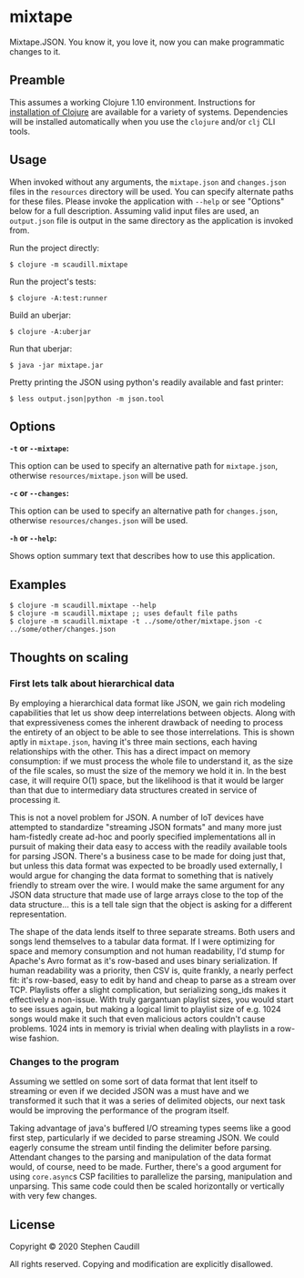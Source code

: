 # mixtape

Mixtape.JSON. You know it, you love it, now you can make programmatic changes to it.

## Preamble

This assumes a working Clojure 1.10 environment. Instructions for [installation of Clojure](https://clojure.org/guides/getting_started) are available for a variety of systems. Dependencies will be installed automatically when you use the `clojure` and/or `clj` CLI tools.

## Usage

When invoked without any arguments, the `mixtape.json` and `changes.json` files
in the `resources` directory will be used. You can specify alternate paths for
these files. Please invoke the application with `--help` or see "Options" below
for a full description. Assuming valid input files are used, an `output.json`
file is output in the same directory as the application is invoked from.

Run the project directly:

    $ clojure -m scaudill.mixtape

Run the project's tests:

    $ clojure -A:test:runner

Build an uberjar:

    $ clojure -A:uberjar

Run that uberjar:

    $ java -jar mixtape.jar

Pretty printing the JSON using python's readily available and fast printer:

    $ less output.json|python -m json.tool

## Options

**`-t` or `--mixtape`:**

This option can be used to specify an alternative path for `mixtape.json`,
otherwise `resources/mixtape.json` will be used.

**`-c` or `--changes`:**

This option can be used to specify an alternative path for `changes.json`,
otherwise `resources/changes.json` will be used.

**`-h` or `--help`:**

Shows option summary text that describes how to use this application.

## Examples

    $ clojure -m scaudill.mixtape --help
    $ clojure -m scaudill.mixtape ;; uses default file paths
    $ clojure -m scaudill.mixtape -t ../some/other/mixtape.json -c ../some/other/changes.json

## Thoughts on scaling

### First lets talk about hierarchical data

By employing a hierarchical data format like JSON, we gain rich modeling
capabilities that let us show deep interrelations between objects. Along with
that expressiveness comes the inherent drawback of needing to process the
entirety of an object to be able to see those interrelations. This is shown
aptly in `mixtape.json`, having it's three main sections, each having
relationships with the other. This has a direct impact on memory consumption: if
we must process the whole file to understand it, as the size of the file scales,
so must the size of the memory we hold it in. In the best case, it will require
O(1) space, but the likelihood is that it would be larger than that due to
intermediary data structures created in service of processing it.

This is not a novel problem for JSON. A number of IoT devices have attempted to
standardize "streaming JSON formats" and many more just ham-fistedly create
ad-hoc and poorly specified implementations all in pursuit of making their data
easy to access with the readily available tools for parsing JSON. There's a
business case to be made for doing just that, but unless this data format was
expected to be broadly used externally, I would argue for changing the data
format to something that is natively friendly to stream over the wire. I would
make the same argument for any JSON data structure that made use of large arrays close
to the top of the data structure... this is a tell tale sign that the object is
asking for a different representation.

The shape of the data lends itself to three separate streams. Both users and
songs lend themselves to a tabular data format. If I were optimizing for space
and memory consumption and not human readability, I'd stump for Apache's Avro
format as it's row-based and uses binary serialization. If human readability was
a priority, then CSV is, quite frankly, a nearly perfect fit: it's row-based,
easy to edit by hand and cheap to parse as a stream over TCP. Playlists offer a
slight complication, but serializing song_ids makes it effectively a non-issue.
With truly gargantuan playlist sizes, you would start to see issues again, but
making a logical limit to playlist size of e.g. 1024 songs would make it such
that even malicious actors couldn't cause problems. 1024 ints in memory is
trivial when dealing with playlists in a row-wise fashion.

### Changes to the program

Assuming we settled on some sort of data format that lent itself to streaming or
even if we decided JSON was a must have and we transformed it such that it was a
series of delimited objects, our next task would be improving the performance of
the program itself.

Taking advantage of java's buffered I/O streaming types seems like a good first
step, particularly if we decided to parse streaming JSON. We could eagerly
consume the stream until finding the delimiter before parsing. Attendant changes
to the parsing and manipulation of the data format would, of course, need to be
made. Further, there's a good argument for using `core.async`s CSP facilities to
parallelize the parsing, manipulation and unparsing. This same code could then
be scaled horizontally or vertically with very few changes.

## License

Copyright © 2020 Stephen Caudill

All rights reserved. Copying and modification are explicitly disallowed.

